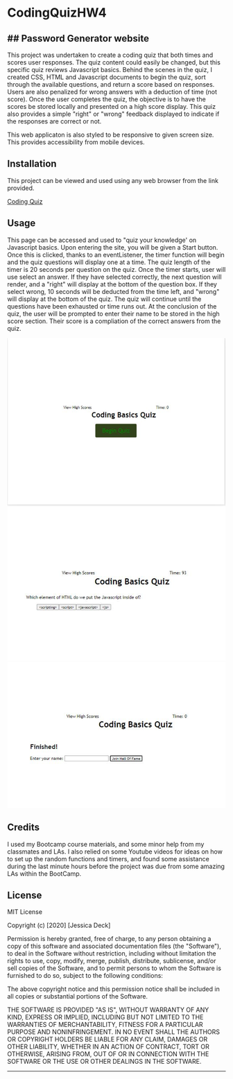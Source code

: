 # CodingQuizHW4
## ## Password Generator website

This project was undertaken to create a coding quiz that both times and scores user responses. The quiz content could easily be changed, but this specific quiz reviews Javascript basics. Behind the scenes in the quiz, I created CSS, HTML and Javascript documents to begin the quiz, sort through the available questions, and return a score based on responses. Users are also penalized for wrong answers with a deduction of time (not score). Once the user completes the quiz, the objective is to have the scores be stored locally and presented on a high score display. This quiz also provides a simple "right" or "wrong" feedback displayed to indicate if the responses are correct or not.  

This web applicaton is also styled to be responsive to given screen size. This provides accessibility from mobile devices.

## Installation

This project can be viewed and used using any web browser from the link provided.

[Coding Quiz](https://deck-jessica.github.io/CodingQuizHW4/)

## Usage 

This page can be accessed and used to "quiz your knowledge' on Javascript basics. Upon entering the site, you will be given a Start button. Once this is clicked, thanks to an eventListener, the timer function will begin and the quiz questions will display one at a time. The quiz length of the timer is 20 seconds per question on the quiz. Once the timer starts, user will use select an answer. If they have selected correctly, the next question will render, and a "right" will display at the bottom of the question box. If they select wrong, 10 seconds will be deducted from the time left, and "wrong" will display at the bottom of the quiz. The quiz will continue until the questions have been exhausted or time runs out. At the conclusion of the quiz, the user will be prompted to enter their name to be stored in the high score section. Their score is a compliation of the correct answers from the quiz.  



![Coding Quiz Begin](/quizbegin.jpg)
![Coding Quiz Question](/questionquiz.jpg)
![Finish Quiz](/winnerquiz.jpg)

## Credits

I used my Bootcamp course materials, and some minor help from my classmates and LAs. I also relied on some Youtube videos for ideas on how to set up the random functions and timers, and found some assistance during the last minute hours before the project was due from some amazing LAs within the BootCamp.



## License

MIT License

Copyright (c) [2020] [Jessica Deck]

Permission is hereby granted, free of charge, to any person obtaining a copy
of this software and associated documentation files (the "Software"), to deal
in the Software without restriction, including without limitation the rights
to use, copy, modify, merge, publish, distribute, sublicense, and/or sell
copies of the Software, and to permit persons to whom the Software is
furnished to do so, subject to the following conditions:

The above copyright notice and this permission notice shall be included in all
copies or substantial portions of the Software.

THE SOFTWARE IS PROVIDED "AS IS", WITHOUT WARRANTY OF ANY KIND, EXPRESS OR
IMPLIED, INCLUDING BUT NOT LIMITED TO THE WARRANTIES OF MERCHANTABILITY,
FITNESS FOR A PARTICULAR PURPOSE AND NONINFRINGEMENT. IN NO EVENT SHALL THE
AUTHORS OR COPYRIGHT HOLDERS BE LIABLE FOR ANY CLAIM, DAMAGES OR OTHER
LIABILITY, WHETHER IN AN ACTION OF CONTRACT, TORT OR OTHERWISE, ARISING FROM,
OUT OF OR IN CONNECTION WITH THE SOFTWARE OR THE USE OR OTHER DEALINGS IN THE
SOFTWARE.


---


